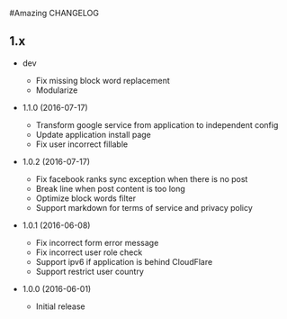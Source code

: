 #Amazing CHANGELOG

## 1.x

- dev
  - Fix missing block word replacement
  - Modularize

- 1.1.0 (2016-07-17)
  - Transform google service from application to independent config
  - Update application install page
  - Fix user incorrect fillable

- 1.0.2 (2016-07-17)
  - Fix facebook ranks sync exception when there is no post
  - Break line when post content is too long
  - Optimize block words filter
  - Support markdown for terms of service and privacy policy

- 1.0.1 (2016-06-08)
  - Fix incorrect form error message
  - Fix incorrect user role check
  - Support ipv6 if application is behind CloudFlare
  - Support restrict user country

- 1.0.0 (2016-06-01)
  - Initial release
